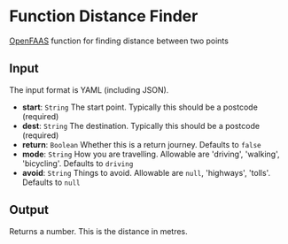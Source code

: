 # Function Distance Finder

[OpenFAAS](https://openfaas.com) function for finding distance between two points

## Input

The input format is YAML (including JSON).

- **start**: `String` The start point. Typically this should be a postcode (required)
- **dest**: `String` The destination. Typically this should be a postcode (required)
- **return**: `Boolean` Whether this is a return journey. Defaults to `false`
- **mode**: `String` How you are travelling. Allowable are 'driving', 'walking', 'bicycling'. Defaults to `driving`
- **avoid**: `String` Things to avoid. Allowable are `null`, 'highways', 'tolls'. Defaults to `null`

## Output

Returns a number. This is the distance in metres.
